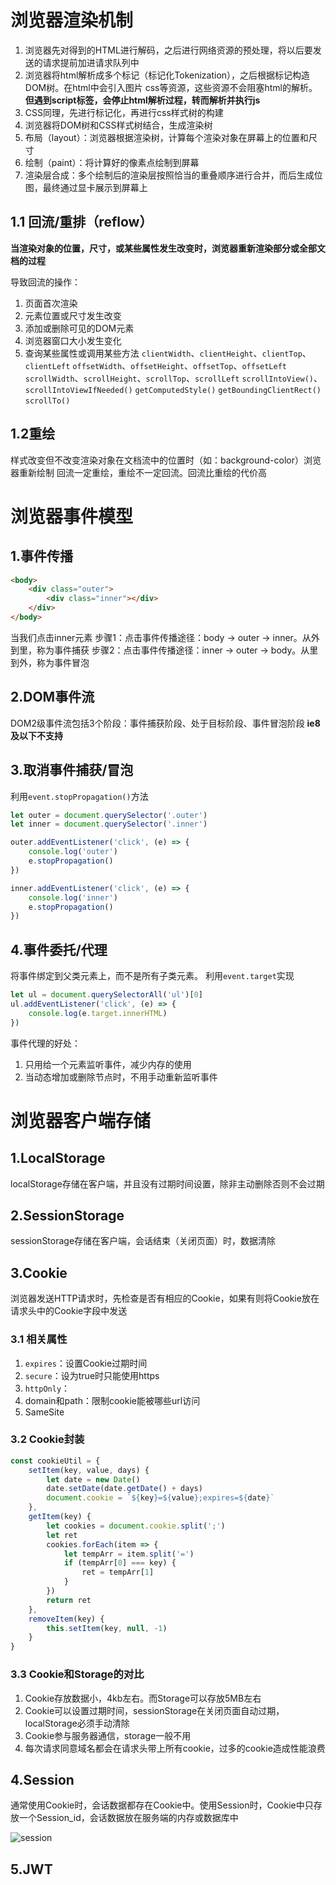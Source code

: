 # 浏览器渲染机制

1. 浏览器先对得到的HTML进行解码，之后进行网络资源的预处理，将以后要发送的请求提前加进请求队列中
2. 浏览器将html解析成多个标记（标记化Tokenization），之后根据标记构造DOM树。在html中会引入图片 css等资源，这些资源不会阻塞html的解析。**但遇到script标签，会停止html解析过程，转而解析并执行js**
3. CSS同理，先进行标记化，再进行css样式树的构建
4. 浏览器将DOM树和CSS样式树结合，生成渲染树
5. 布局（layout）：浏览器根据渲染树，计算每个渲染对象在屏幕上的位置和尺寸
6. 绘制（paint）：将计算好的像素点绘制到屏幕
7. 渲染层合成：多个绘制后的渲染层按照恰当的重叠顺序进行合并，而后生成位图，最终通过显卡展示到屏幕上

## 1.1 回流/重排（reflow）
**当渲染对象的位置，尺寸，或某些属性发生改变时，浏览器重新渲染部分或全部文档的过程**

导致回流的操作：
1. 页面首次渲染
2. 元素位置或尺寸发生改变
3. 添加或删除可见的DOM元素
4. 浏览器窗口大小发生变化
5. 查询某些属性或调用某些方法
	`clientWidth`、`clientHeight`、`clientTop`、`clientLeft`
	`offsetWidth`、`offsetHeight`、`offsetTop`、`offsetLeft`
	`scrollWidth`、`scrollHeight`、`scrollTop`、`scrollLeft`
	`scrollIntoView()`、`scrollIntoViewIfNeeded()`
	`getComputedStyle()`
	`getBoundingClientRect()`
	`scrollTo()`
	
## 1.2重绘
样式改变但不改变渲染对象在文档流中的位置时（如：background-color）浏览器重新绘制
回流一定重绘，重绘不一定回流。回流比重绘的代价高

# 浏览器事件模型

## 1.事件传播

```html
<body>
	<div class="outer">
		<div class="inner"></div>
	</div>
</body>
```

当我们点击inner元素
步骤1：点击事件传播途径：body -> outer -> inner。从外到里，称为事件捕获
步骤2：点击事件传播途径：inner -> outer -> body。从里到外，称为事件冒泡

## 2.DOM事件流

DOM2级事件流包括3个阶段：事件捕获阶段、处于目标阶段、事件冒泡阶段
**ie8及以下不支持**

## 3.取消事件捕获/冒泡

利用`event.stopPropagation()`方法

```js
let outer = document.querySelector('.outer')
let inner = document.querySelector('.inner')

outer.addEventListener('click', (e) => {
	console.log('outer')
	e.stopPropagation()
})

inner.addEventListener('click', (e) => {
	console.log('inner')
	e.stopPropagation()
})
```

## 4.事件委托/代理

将事件绑定到父类元素上，而不是所有子类元素。
利用`event.target`实现

```js
let ul = document.querySelectorAll('ul')[0]
ul.addEventListener('click', (e) => {
	console.log(e.target.innerHTML)
})
```

事件代理的好处：
1. 只用给一个元素监听事件，减少内存的使用
2. 当动态增加或删除节点时，不用手动重新监听事件

# 浏览器客户端存储

## 1.LocalStorage

localStorage存储在客户端，并且没有过期时间设置，除非主动删除否则不会过期

## 2.SessionStorage

sessionStorage存储在客户端，会话结束（关闭页面）时，数据清除

## 3.Cookie

浏览器发送HTTP请求时，先检查是否有相应的Cookie，如果有则将Cookie放在请求头中的Cookie字段中发送

### 3.1 相关属性

1. `expires`：设置Cookie过期时间
2. `secure`：设为true时只能使用https
3. `httpOnly`：
4. domain和path：限制cookie能被哪些url访问
5. SameSite

### 3.2 Cookie封装

```js
const cookieUtil = {
	setItem(key, value, days) {
		let date = new Date()
		date.setDate(date.getDate() + days)
		document.cookie = `${key}=${value};expires=${date}`
	},
	getItem(key) {
		let cookies = document.cookie.split(';')
		let ret
		cookies.forEach(item => {
			let tempArr = item.split('=')
			if (tempArr[0] === key) {
				ret = tempArr[1]
			}
		})
		return ret
	},
	removeItem(key) {
		this.setItem(key, null, -1)
	}
}
```

### 3.3 Cookie和Storage的对比

1. Cookie存放数据小，4kb左右。而Storage可以存放5MB左右
2. Cookie可以设置过期时间，sessionStorage在关闭页面自动过期，localStorage必须手动清除
3. Cookie参与服务器通信，storage一般不用
4. 每次请求同意域名都会在请求头带上所有cookie，过多的cookie造成性能浪费

## 4.Session

通常使用Cookie时，会话数据都存在Cookie中。使用Session时，Cookie中只存放一个Session_id，会话数据放在服务端的内存或数据库中

![session](https://pic3.zhimg.com/v2-b4c952a1f71313670b94898b2bea4f6a_r.jpg)

## 5.JWT














